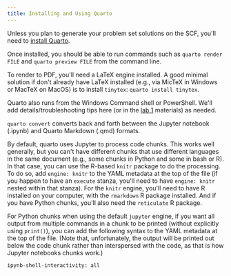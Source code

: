```yaml
---
title: Installing and Using Quarto
---
```


Unless you plan to generate your problem set solutions on the SCF, you'll need to [install Quarto](https://quarto.org/docs/get-started/).

Once installed, you should be able to run commands such as `quarto render FILE` and `quarto preview FILE` from the command line.

To render to PDF, you'll need a LaTeX engine installed. A good minimal solution if don't already have LaTeX installed (e.g., via MicTeX in Windows or MacTeX on MacOS) is to install `tinytex`: `quarto install tinytex`.

Quarto also runs from the Windows Command shell or PowerShell. We'll add details/troubleshooting tips here (or in the [lab 1](../labs/lab1.html)  materials) as needed.

`quarto convert` converts back and forth between the Jupyter notebook (.ipynb) and Quarto Markdown (.qmd) formats.

By default, quarto uses Jupyter to process code chunks. This works well generally, but you can't have different chunks that use different languages in the same document (e.g., some chunks in Python and some in bash or R). In that case, you can use the R-based `knitr` package to do the processing. To do so, add `engine: knitr` to the YAML metadata at the top of the file (if you happen to have an `execute` stanza, you'll need to have `engine: knitr` nested within that stanza). For the `knitr` engine, you'll need to have R installed on your computer, with the `rmarkdown` R package installed. And if you have Python chunks, you'll also need the `reticulate` R package.

For Python chunks when using the default `jupyter` engine, if you want all output from multiple commands in a chunk to be printed (without explicitly using `print()`), you can add the following syntax to the YAML metadata at the top of the file. (Note that, unfortunately, the output will be printed out below the code chunk rather than interspersed with the code, as that is how Jupyter notebooks chunks work.)

```
ipynb-shell-interactivity: all
```

